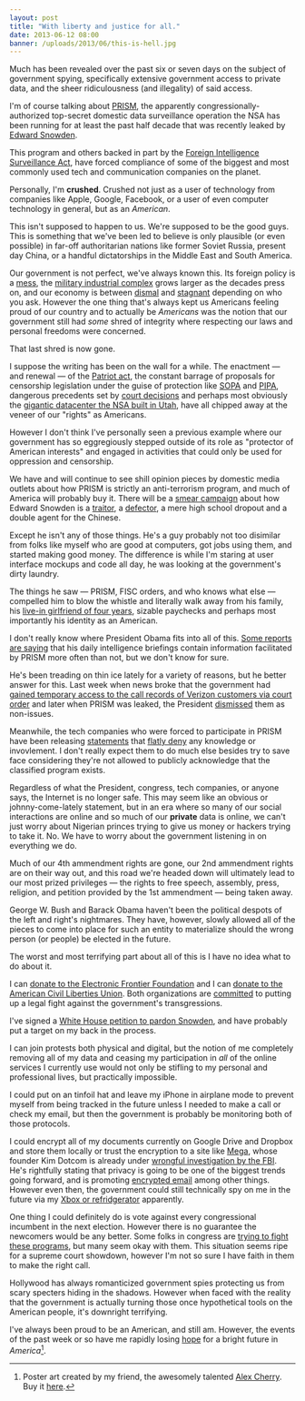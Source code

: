 ```yaml
---
layout: post
title: "With liberty and justice for all."
date: 2013-06-12 08:00
banner: /uploads/2013/06/this-is-hell.jpg
---
```


Much has been revealed over the past six or seven days on the subject of government spying, specifically extensive government access to private data, and the sheer ridiculousness (and illegality) of said access. 

I'm of course talking about [PRISM](http://www.theverge.com/2013/6/6/4403868/nsa-fbi-mine-data-apple-google-facebook-microsoft-others-prism), the apparently congressionally-authorized top-secret domestic data surveillance operation the NSA has been running for at least the past half decade that was recently leaked by [Edward Snowden](http://m.guardiannews.com/world/2013/jun/09/edward-snowden-nsa-whistleblower-surveillance). 

<!-- More --> 

This program and others backed in part by the [Foreign Intelligence Surveillance Act](http://www.nytimes.com/2008/07/10/washington/10fisa.html), have forced compliance of some of the biggest and most commonly used tech and communication companies on the planet.

Personally, I'm **crushed**. Crushed not just as a user of technology from companies like Apple, Google, Facebook, or a user of even computer technology in general, but as an _American_.

This isn't supposed to happen to us. We're supposed to be the good guys. This is something that we've been led to believe is only plausible (or even possible) in far-off authoritarian nations like former Soviet Russia, present day China, or a handful dictatorships in the Middle East and South America.

Our government is not perfect, we've always known this. Its foreign policy is a [mess](http://drones.pitchinteractive.com/), the [military industrial complex](http://en.wikipedia.org/wiki/Military%E2%80%93industrial_complex) grows larger as the decades press on, and our economy is between [dismal](http://www.latimes.com/business/la-fi-ucla-forecast-20130605,0,7676874.story) and [stagnant](http://www.washingtonpost.com/blogs/wonkblog/wp/2013/04/26/the-incredible-stagnant-u-s-economy/) depending on who you ask. However the one thing that's always kept us Americans feeling proud of our country and to actually be _Americans_ was the notion that our government still had _some_ shred of integrity where respecting our laws and personal freedoms were concerned.

That last shred is now gone.

I suppose the writing has been on the wall for a while. The enactment — and renewal — of the [Patriot act](http://en.wikipedia.org/wiki/Patriot_Act), the constant barrage of proposals for censorship legislation under the guise of protection like [SOPA](http://en.wikipedia.org/wiki/Stop_Online_Piracy_Act) and [PIPA](http://en.wikipedia.org/wiki/PROTECT_IP_Act), dangerous precedents set by [court decisions](http://en.wikipedia.org/wiki/United_States_v._Graham) and perhaps most obviously the [gigantic datacenter the NSA built in Utah](http://www.wired.com/threatlevel/2012/03/ff_nsadatacenter/), have all chipped away at the veneer of our "rights" as Americans.

However I don't think I've personally seen a previous example where our government has so eggregiously stepped outside of its role as "protector of American interests" and engaged in activities that could only be used for oppression and censorship.

We have and will continue to see shill opinion pieces by domestic media outlets about how PRISM is strictly an anti-terrorism program, and much of America will probably buy it. There will be a [smear campaign](http://www.nytimes.com/2013/06/11/opinion/brooks-the-solitary-leaker.html?hp&_r=3&) about how Edward Snowden is a [traitor](http://www.huffingtonpost.com/2013/06/11/john-boehner-edward-snowden_n_3420635.html), a [defector](http://startingpoint.blogs.cnn.com/2013/06/10/rep-peter-king-says-nsa-leaker-edward-snowden-should-be-prosecuted-to-the-fullest-extent-of-the-law/), a mere high school dropout and a double agent for the Chinese.

Except he isn't any of those things. He's a guy probably not too disimilar from folks like myself who are good at computers, got jobs using them, and started making good money. The difference is while I'm staring at user interface mockups and code all day, he was looking at the government's dirty laundry.

The things he saw — PRISM, FISC orders, and who knows what else — compelled him to blow the whistle and literally walk away from his family, his [live-in girlfriend of four years](http://www.dailymail.co.uk/news/article-2339202/Lindsay-Mills-girlfriend-Edward-Snowden-Woman-NSA-leaker-left-member-acrobat-troupe.html), sizable paychecks and perhaps most importantly his identity as an American.

I don't really know where President Obama fits into all of this. [Some reports are saying](http://www.washingtonpost.com/investigations/us-intelligence-mining-data-from-nine-us-internet-companies-in-broad-secret-program/2013/06/06/3a0c0da8-cebf-11e2-8845-d970ccb04497_print.html) that his daily intelligence briefings contain information facilitated by PRISM more often than not, but we don't know for sure.

He's been treading on thin ice lately for a variety of reasons, but he better answer for this. Last week when news broke that the government had [gained temporary access to the call records of Verizon customers via court order](http://www.guardian.co.uk/world/2013/jun/06/nsa-phone-records-verizon-court-order) and later when PRISM was leaked, the President [dismissed](http://www.huffingtonpost.com/2013/06/07/obama-nsa_n_3403389.html) them as non-issues. 

Meanwhile, the tech companies who were forced to participate in PRISM have been releasing [statements](https://www.facebook.com/zuck/posts/10100828955847631) that [flatly deny](http://yahoo.tumblr.com/post/52491403007/setting-the-record-straight) any knowledge or invovlement. I don't really expect them to do much else besides try to save face considering they're not allowed to publicly acknowledge that the classified program exists.

Regardless of what the President, congress, tech companies, or anyone says, the Internet is no longer safe. This may seem like an obvious or johnny-come-lately statement, but in an era where so many of our social interactions are online and so much of our **private** data is online, we can't just worry about Nigerian princes trying to give us money or hackers trying to take it. No. We have to worry about the government listening in on everything we do.

Much of our 4th ammendment rights are gone, our 2nd ammendment rights are on their way out, and this road we're headed down will ultimately lead to our most prized privileges — the rights to free speech, assembly, press, religion, and petition provided by the 1st ammendment — being taken away.

George W. Bush and Barack Obama haven't been the political despots of the left and right's nightmares. They have, however, slowly allowed all of the pieces to come into place for such an entity to materialize should the wrong person (or people) be elected in the future.

The worst and most terrifying part about all of this is I have no idea what to do about it.

I can [donate to the Electronic Frontier Foundation](https://supporters.eff.org/donate) and I can [donate to the American Civil Liberties Union](https://www.aclu.org/donate/join-renew-give?ms=web_menu_gift). Both organizations are [committed](http://www.aclu.org/blog/national-security-technology-and-liberty/aclu-files-lawsuit-challenging-nsas-patriot-act-phone) to putting up a legal fight against the government's transgressions. 

I've signed a [White House petition to pardon Snowden](https://petitions.whitehouse.gov/petition/pardon-edward-snowden/Dp03vGYD), and have probably put a target on my back in the process.

I can join protests both physical and digital, but the notion of me completely removing all of my data and ceasing my participation in _all_ of the online services I currently use would not only be stifling to my personal and professional lives, but practically impossible.

I could put on an tinfoil hat and leave my iPhone in airplane mode to prevent myself from being tracked in the future unless I needed to make a call or check my email, but then the government is probably be monitoring both of those protocols.

I could encrypt all of my documents currently on Google Drive and Dropbox and store them locally or trust the encryption to a site like [Mega](https://mega.co.nz/), whose founder Kim Dotcom is already under [wrongful investigation by the FBI](http://motherboard.vice.com/blog/the-fbi-has-to-return-kim-dotcoms-hard-drives). He's rightfully stating that privacy is going to be one of the biggest trends going forward, and is promoting [encrypted email](http://libertyblitzkrieg.com/2013/03/12/bitcoin-and-kim-dotcom-why-its-time-to-encrypt-everything/) among other things. However even then, the government could still technically spy on me in the future via my [Xbox or refridgerator](http://www.dailymail.co.uk/sciencetech/article-2115871/The-CIA-wants-spy-TV-Agency-director-says-net-connected-gadgets-transform-surveillance.html) apparently.

One thing I could definitely do is vote against every congressional incumbent in the next election. However there is no guarantee the newcomers would be any better. Some folks in congress are [trying to fight these programs](http://www.foxnews.com/politics/2013/06/09/paul-wants-to-lead-supreme-court-challenge-to-fed-tracking-americans-calls/), but many seem okay with them. This situation seems ripe for a supreme court showdown, however I'm not so sure I have faith in them to make the right call.

Hollywood has always romanticized government spies protecting us from scary specters hiding in the shadows. However when faced with the reality that the government is actually turning those once hypothetical tools on the American people, it's downright terrifying.

I've always been proud to be an American, and still am. However, the events of the past week or so have me rapidly losing [hope](http://obeygiant.com/blog/wp-content/uploads/2008/02/barack-hope-poster.jpg) for a bright future in _America_[^1].


[^1]: Poster art created by my friend, the awesomely talented [Alex Cherry](http://www.eyesonwalls.com/collections/alex-cherry). Buy it [here](http://www.deviantart.com/print/15851892/).